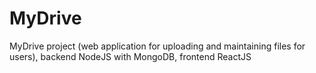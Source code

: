 # MyDrive
MyDrive project (web application for uploading and maintaining files for users), backend NodeJS with MongoDB, frontend ReactJS
